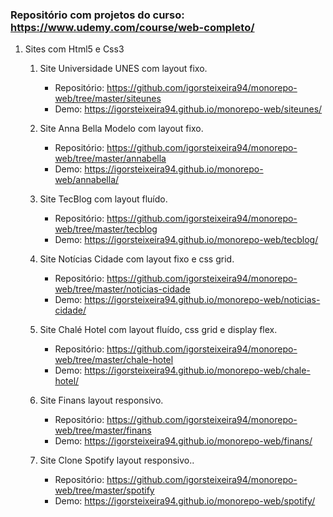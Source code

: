 ### Repositório com projetos do curso: https://www.udemy.com/course/web-completo/

1. Sites com Html5 e Css3

      1. Site Universidade UNES com layout fixo.
         - Repositório: https://github.com/igorsteixeira94/monorepo-web/tree/master/siteunes
         - Demo: https://igorsteixeira94.github.io/monorepo-web/siteunes/

      2. Site Anna Bella Modelo com layout fixo.
         - Repositório: https://github.com/igorsteixeira94/monorepo-web/tree/master/annabella
         - Demo: https://igorsteixeira94.github.io/monorepo-web/annabella/

      3. Site TecBlog com layout fluído.
         - Repositório: https://github.com/igorsteixeira94/monorepo-web/tree/master/tecblog
         - Demo: https://igorsteixeira94.github.io/monorepo-web/tecblog/
         
      4. Site Notícias Cidade com layout fixo e css grid.
         - Repositório: https://github.com/igorsteixeira94/monorepo-web/tree/master/noticias-cidade
         - Demo: https://igorsteixeira94.github.io/monorepo-web/noticias-cidade/
         
      5. Site Chalé Hotel com layout fluído, css grid e display flex.
         - Repositório: https://github.com/igorsteixeira94/monorepo-web/tree/master/chale-hotel
         - Demo: https://igorsteixeira94.github.io/monorepo-web/chale-hotel/

         
      6. Site Finans layout responsivo.
         - Repositório: https://github.com/igorsteixeira94/monorepo-web/tree/master/finans
         - Demo: https://igorsteixeira94.github.io/monorepo-web/finans/

      7. Site Clone Spotify layout responsivo..
         - Repositório: https://github.com/igorsteixeira94/monorepo-web/tree/master/spotify
         - Demo: https://igorsteixeira94.github.io/monorepo-web/spotify/

      

